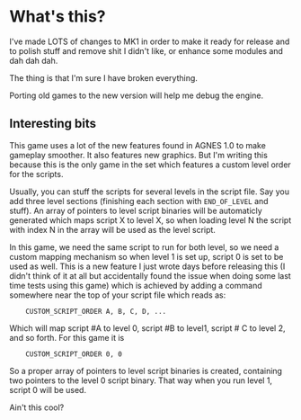 What's this?
============

I've made LOTS of changes to MK1 in order to make it ready for release and to polish stuff and remove shit I didn't like, or enhance some modules and dah dah dah.

The thing is that I'm sure I have broken everything.

Porting old games to the new version will help me debug the engine.

Interesting bits
----------------

This game uses a lot of the new features found in AGNES 1.0 to make gameplay smoother. It also features new graphics. But I'm writing this because this is the only game in the set which features a custom level order for the scripts.

Usually, you can stuff the scripts for several levels in the script file. Say you add three level sections (finishing each section with `END_OF_LEVEL` and stuff). An array of pointers to level script binaries will be automaticly generated which maps script X to level X, so when loading level N the script with index N in the array will be used as the level script. 

In this game, we need the same script to run for both level, so we need a custom mapping mechanism so when level 1 is set up, script 0 is set to be used as well. This is a new feature I just wrote days before releasing this (I didn't think of it at all but accidentally found the issue when doing some last time tests using this game) which is achieved by adding a command somewhere near the top of your script file which reads as:

```spt
	CUSTOM_SCRIPT_ORDER A, B, C, D, ...
```

Which will map script #A to level 0, script #B to level1, script # C to level 2, and so forth. For this game it is

```spt
	CUSTOM_SCRIPT_ORDER 0, 0
```

So a proper array of pointers to level script binaries is created, containing two pointers to the level 0 script binary. That way when you run level 1, script 0 will be used.

Ain't this cool?
